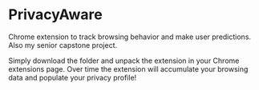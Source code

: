 PrivacyAware
============

Chrome extension to track browsing behavior and make user predictions.  Also my senior capstone project.


Simply download the folder and unpack the extension in your Chrome extensions page.  Over time the extension will accumulate your browsing data and populate your privacy profile!
